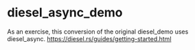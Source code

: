 # diesel_async_demo

As an exercise, this conversion of the original diesel_demo uses diesel_async.
<https://diesel.rs/guides/getting-started.html>
